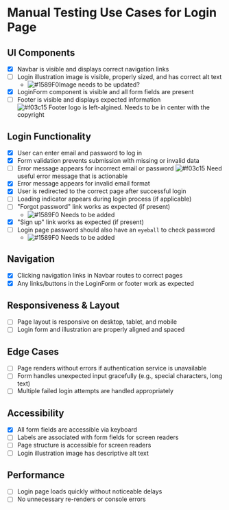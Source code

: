 # Manual Testing Use Cases for Login Page

## UI Components

- [x] Navbar is visible and displays correct navigation links
- [ ] Login illustration image is visible, properly sized, and has correct alt text
    - ![#1589F0](https://placehold.co/15x15/1589F0/1589F0.png)Image needs to be updated?
- [x] LoginForm component is visible and all form fields are present
- [ ] Footer is visible and displays expected information  
    ![#f03c15](https://placehold.co/15x15/f03c15/f03c15.png) Footer logo is left-algined. Needs to be in center with the copyright

## Login Functionality

- [x] User can enter email and password to log in
- [x] Form validation prevents submission with missing or invalid data
- [ ] Error message appears for incorrect email or password
    ![#f03c15](https://placehold.co/15x15/f03c15/f03c15.png) Need useful error message that is actionable
- [x] Error message appears for invalid email format
- [x] User is redirected to the correct page after successful login
- [ ] Loading indicator appears during login process (if applicable)
- [ ] "Forgot password" link works as expected (if present)
    - ![#1589F0](https://placehold.co/15x15/1589F0/1589F0.png) Needs to be added
- [x] "Sign up" link works as expected (if present)
- [ ] Login page password should also have an `eyeball` to check password
    - ![#1589F0](https://placehold.co/15x15/1589F0/1589F0.png) Needs to be added

## Navigation

- [x] Clicking navigation links in Navbar routes to correct pages
- [x] Any links/buttons in the LoginForm or footer work as expected

## Responsiveness & Layout

- [ ] Page layout is responsive on desktop, tablet, and mobile
- [ ] Login form and illustration are properly aligned and spaced

## Edge Cases

- [ ] Page renders without errors if authentication service is unavailable
- [ ] Form handles unexpected input gracefully (e.g., special characters, long text)
- [ ] Multiple failed login attempts are handled appropriately

## Accessibility

- [x] All form fields are accessible via keyboard
- [ ] Labels are associated with form fields for screen readers
- [ ] Page structure is accessible for screen readers
- [ ] Login illustration image has descriptive alt text

## Performance

- [ ] Login page loads quickly without noticeable delays
- [ ] No unnecessary re-renders or console errors
